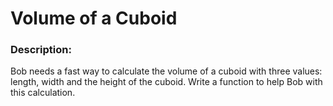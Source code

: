 # Volume of a Cuboid

### Description:
Bob needs a fast way to calculate the volume of a cuboid with three values: length, width and the height of the cuboid. Write a function to help Bob with this calculation.